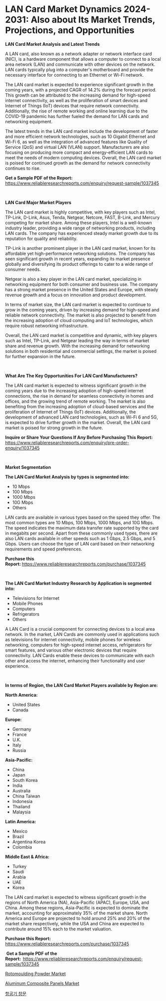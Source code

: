 <p><h1>LAN Card Market Dynamics 2024-2031: Also about Its Market Trends, Projections, and Opportunities</h1></p><p><strong>LAN Card Market Analysis and Latest Trends</strong></p>
<p><p>A LAN card, also known as a network adapter or network interface card (NIC), is a hardware component that allows a computer to connect to a local area network (LAN) and communicate with other devices on the network. LAN cards typically plug into a computer's motherboard and provide the necessary interface for connecting to an Ethernet or Wi-Fi network.</p><p>The LAN card market is expected to experience significant growth in the coming years, with a projected CAGR of 14.2% during the forecast period. This growth can be attributed to the increasing demand for high-speed internet connectivity, as well as the proliferation of smart devices and Internet of Things (IoT) devices that require network connectivity. Additionally, the rise of remote working and online learning due to the COVID-19 pandemic has further fueled the demand for LAN cards and networking equipment.</p><p>The latest trends in the LAN card market include the development of faster and more efficient network technologies, such as 10 Gigabit Ethernet and Wi-Fi 6, as well as the integration of advanced features like Quality of Service (QoS) and virtual LAN (VLAN) support. Manufacturers are also focusing on producing more compact and energy-efficient LAN cards to meet the needs of modern computing devices. Overall, the LAN card market is poised for continued growth as the demand for network connectivity continues to rise.</p></p>
<p><strong>Get a Sample PDF of the Report:&nbsp;</strong> <a href="https://www.reliableresearchreports.com/enquiry/request-sample/1037345">https://www.reliableresearchreports.com/enquiry/request-sample/1037345</a></p>
<p>&nbsp;</p>
<p><strong>LAN Card Major Market Players</strong></p>
<p><p>The LAN card market is highly competitive, with key players such as Intel, TP-Link, D-Link, Asus, Tenda, Netgear, Netcore, FAST, B-Link, and Mercury competing for market share. Among these players, Intel is a well-known industry leader, providing a wide range of networking products, including LAN cards. The company has experienced steady market growth due to its reputation for quality and reliability.</p><p>TP-Link is another prominent player in the LAN card market, known for its affordable yet high-performance networking solutions. The company has seen significant growth in recent years, expanding its market presence globally and diversifying its product offerings to cater to a wide range of consumer needs.</p><p>Netgear is also a key player in the LAN card market, specializing in networking equipment for both consumer and business use. The company has a strong market presence in the United States and Europe, with steady revenue growth and a focus on innovation and product development.</p><p>In terms of market size, the LAN card market is expected to continue to grow in the coming years, driven by increasing demand for high-speed and reliable network connectivity. The market is also projected to benefit from the increasing adoption of cloud computing and IoT technologies, which require robust networking infrastructure.</p><p>Overall, the LAN card market is competitive and dynamic, with key players such as Intel, TP-Link, and Netgear leading the way in terms of market share and revenue growth. With the increasing demand for networking solutions in both residential and commercial settings, the market is poised for further expansion in the future.</p></p>
<p>&nbsp;</p>
<p><strong>What Are The Key Opportunities For LAN Card Manufacturers?</strong></p>
<p><p>The LAN card market is expected to witness significant growth in the coming years due to the increasing adoption of high-speed internet connections, the rise in demand for seamless connectivity in homes and offices, and the growing trend of remote working. The market is also benefiting from the increasing adoption of cloud-based services and the proliferation of Internet of Things (IoT) devices. Additionally, the development of advanced LAN card technologies, such as Wi-Fi 6 and 5G, is expected to drive further growth in the market. Overall, the LAN card market is poised for strong growth in the future.</p></p>
<p><strong>Inquire or Share Your Questions If Any Before Purchasing This Report:</strong> <a href="https://www.reliableresearchreports.com/enquiry/pre-order-enquiry/1037345">https://www.reliableresearchreports.com/enquiry/pre-order-enquiry/1037345</a></p>
<p>&nbsp;</p>
<p><strong>Market Segmentation</strong></p>
<p><strong>The LAN Card Market Analysis by types is segmented into:</strong></p>
<p><ul><li>10 Mbps</li><li>100 Mbps</li><li>1000 Mbps</li><li>10G Mbps</li><li>Others</li></ul></p>
<p><p>LAN cards are available in various types based on the speed they offer. The most common types are 10 Mbps, 100 Mbps, 1000 Mbps, and 10G Mbps. The speed indicates the maximum data transfer rate supported by the card in megabits per second. Apart from these commonly used types, there are also LAN cards available in other speeds such as 1 Gbps, 2.5 Gbps, and 5 Gbps. Users can choose the type of LAN card based on their networking requirements and speed preferences.</p></p>
<p><strong>Purchase this Report:&nbsp;</strong><a href="https://www.reliableresearchreports.com/purchase/1037345">https://www.reliableresearchreports.com/purchase/1037345</a></p>
<p>&nbsp;</p>
<p><strong>The LAN Card Market Industry Research by Application is segmented into:</strong></p>
<p><ul><li>Televisions for Internet</li><li>Mobile Phones</li><li>Computers</li><li>Refrigerators</li><li>Others</li></ul></p>
<p><p>A LAN Card is a crucial component for connecting devices to a local area network. In the market, LAN Cards are commonly used in applications such as televisions for internet connectivity, mobile phones for wireless networking, computers for high-speed internet access, refrigerators for smart features, and various other electronic devices that require connectivity. LAN Cards enable these devices to communicate with each other and access the internet, enhancing their functionality and user experience.</p></p>
<p>&nbsp;</p>
<p><strong>In terms of Region, the LAN Card Market Players available by Region are:</strong></p>
<p>
    <p> <strong> North America: </strong>
        <ul>
            <li>United States</li>
            <li>Canada</li>
        </ul>
        </p> 
    <p> <strong> Europe: </strong>
        <ul>
            <li>Germany</li>
            <li>France</li>
            <li>U.K.</li>
            <li>Italy</li>
            <li>Russia</li>
        </ul>
        </p> 
    <p> <strong> Asia-Pacific: </strong>
        <ul>
            <li>China</li>
            <li>Japan</li>
            <li>South Korea</li>
            <li>India</li>
            <li>Australia</li>
            <li>China Taiwan</li>
            <li>Indonesia</li>
            <li>Thailand</li>
            <li>Malaysia</li>
        </ul>
        </p> 
    <p> <strong> Latin America: </strong>
        <ul>
            <li>Mexico</li>
            <li>Brazil</li>
            <li>Argentina Korea</li>
            <li>Colombia</li>
        </ul>
        </p> 
    <p> <strong> Middle East & Africa: </strong>
        <ul>
            <li>Turkey</li>
            <li>Saudi</li>
            <li>Arabia</li>
            <li>UAE</li>
            <li>Korea</li>
        </ul>
    </p>
    </p>
<p><p>The LAN card market is expected to witness significant growth in the regions of North America (NA), Asia-Pacific (APAC), Europe, USA, and China. Among these regions, Asia-Pacific is expected to dominate the market, accounting for approximately 35% of the market share. North America and Europe are projected to hold around 25% and 20% of the market share respectively, while the USA and China are expected to contribute around 15% each to the market valuation.</p></p>
<p><strong>Purchase this Report: </strong><a href="https://www.reliableresearchreports.com/purchase/1037345">https://www.reliableresearchreports.com/purchase/1037345</a></p>
<p>&nbsp;<strong>Get a Sample PDF of the Report:&nbsp;&nbsp;</strong><a href="https://www.reliableresearchreports.com/enquiry/request-sample/1037345">https://www.reliableresearchreports.com/enquiry/request-sample/1037345</a></p>
<p><strong></strong></p>
<p><p><a href="https://flame-sidecar-702.notion.site/Rotomoulding-Powder-Market-Research-Report-Reveals-The-Latest-Trends-And-Opportunities-of-this-Marke-685d081852c04f6abba37c465a118b56">Rotomoulding Powder Market</a></p><p><a href="https://pretty-mail-caf.notion.site/Aluminum-Composite-Panels-Market-Analysis-Examines-its-Scope-on-Growth-Opportunities-and-Forecasted-b007dfb706b142fbab493dbda010d88f">Aluminum Composite Panels Market</a></p><p><a href="https://github.com/laholand/Market-Research-Report-List-3/blob/main/19590548077.md">항공기 창문</a></p></p>